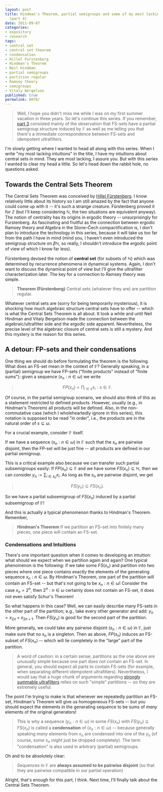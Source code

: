 ```yaml
---
layout: post
title: Hindman's Theorem, partial semigroups and some of my most lacking intuitions
  (part 4)
date: 2011-09-07
categories:
- expository
- research
tags:
- central set
- central set theorem
- condensation
- Hillel Furstenberg
- Hindman's Theorem
- Neil Hindman
- partial semigroups
- partition regular
- Ramsey theory
- semigroups
- Vitaly Bergelson
published: true
permalink: 0078/
---
```


> Well, I hope you didn't miss me while I was on my first summer vacation in three years. So let's continue this series. If you remember, [part 3](/0077/) consisted mainly of the observation that FS-sets have a partial semigroup structure induced by $\mathbb{F}$ as well as me telling you that there's a immediate correspondence between FS-sets and idempotent ultrafilters.

I'm slowly getting where I wanted to head all along with this series. When I write "my most lacking intuitions" in the title, I have my intuitions about central sets in mind. They are most lacking, I assure you. But with this series I wanted to clear my head a little. So let's head down the rabbit hole, no questions asked.

## Towards the Central Sets Theorem

The Central Sets Theorem was conceived by [Hillel Fürstenberg](http://en.wikipedia.org/wiki/Hillel_F%C3%BCrstenberg). I know relatively little about its history so I am still amazed by the fact that anyone could come up with it -- it's such a strange creature. Fürstenberg proved it for $\mathbb{Z}$ (but I'll keep considering $\mathbb{N}$, the two situations are equivalent anyway). The notion of centrality has its origins in ergodic theory -- unsurprisingly for Furstenberg. As fascinating and fruitful as the connection between ergodic Ramsey theory and Algebra in the Stone–Čech compactification is, I don't plan to introduce the technology in this series, because it will take us too far from the path I have in mind (mind you, I haven't even introduced the semigroup structure on $\beta \mathbb{N}$, so really, I shouldn't introduce the ergodic point of view of which I know far less).

Fürstenberg devised the notion of **central set** (for subsets of $\mathbb{N}$) which was determined by recurrence phenomena in dynamical systems. Again, I don't want to discuss the dynamical point of view but I'll give the ultrafilter characterization later. The key for a connection to Ramsey theory was simple.

> **Theorem (Fürstenberg)** Central sets (whatever they are) are partition regular.

Whatever central sets are (sorry for being temporarily mysterious), it is shocking how much algebraic structure central sets have to offer -- which is what the Central Sets Theorem is all about. It took a while and until Neil Hindman and Vitaly Bergelson made the connection between the algebraic/ultrafilter side and the ergodic side apparent. Nevertheless, the precise level of the algebraic closure of central sets is still a mystery. And this mystery is the reason for this series.

## A detour: FP-sets and their condensations

One thing we should do before formulating the theorem is the following. What does an FS-set mean in the context of $\mathbb{F}$? Generally speaking, in a (partial) semigroup we have FP-sets ("finite products" instead of "finite sums"): given a sequence $(x_n: n\in \omega)$ we write

> $$ FP(x_n) = { \prod_{i \in s} x_i: s \in \mathbb{F} }. $$

Of course, in the partial semigroup scenario, we should also think of this as a statement restricted to defined products. However, usually (e.g., in Hindman's Theorem) all products will be defined. Also, in the non-commutative case (which I wholeheartedly ignore in this series), this notation is supposed to be read "in order", i.e., the products are in the natural order of $s \subseteq \omega$.

For a crucial example, consider $\mathbb{F}$ itself.

If we have a sequence $(s_n : n\in \omega)$ in $\mathbb{F}$ such that the $s_n$ are pairwise disjoint, then the FP-set will be just fine -- all products are defined in our partial semigroup.

This is a critical example also because we can transfer such partial subsemigroups easily: If $FP(s_n) \subseteq \mathbb{F}$ and we have some $FS(x_n) \subseteq \mathbb{N}$, then we can consider $y_n := \sum_{i\in s_n} x_i$. As long as the $s_n$ are pairwise disjoint, we get

> $$ FS(y_n) \subseteq FS(x_n).$$

So we have a partial subsemigroup of $FS(x_n)$ induced by a partial subsemigroup of $\mathbb{F}$!

And this is actually a typical phenomenon thanks to Hindman's Theorem. Remember,

> **Hindman's Theorem** If we partition an FS-set into finitely many pieces, one piece will contain an FS-set.

### Condensations and Intuitions

There's one important question when it comes to developing an intuition: what should we expect when we partition again and again? One typical phenomenon is the following: if we take some $FS(x_n)$ and partition into two pieces where one piece contains exactly the elements of the generating sequence ${ x_n : n \in \omega }$. By Hindman's Theorem, one part of the partition will contain an FS-set -- but that's not going to be ${ x_n : n \in \omega }$! Consider the case $x_n = 2^n$, then ${ 2^n : n \in \omega }$ certainly does not contain an FS-set, it does not even satisfy Schur's Theorem!

So what happens in this case? Well, we can easily describe many FS-sets in the other part of the partition; e.g., take every other generator and add: $y_n= x_{2n} +x_{2n+1}$. Then $FS(y_n)$ is good for the second part of the partition.

More generally, we could take any pairwise disjoint $(s_n : n\in \omega)$ in $\mathbb{F}$, just make sure that no $s_n$ is a singleton. Then as above, $FP(s_n)$ induces an FS-subset of $FS(x_n)$ -- which will lie completely in the "large" part of the partition.

> A word of caution: in a certain sense, partitions as the one above are unusually simple because one part does not contain an FS-set. In general, you should expect all parts to contain FS-sets (for example, when separating different idempotent ultrafilters). Nevertheless, I would say that a huge chunk of arguments regarding [strongly summable ultrafilters](/0026/) relies on such "simple" partitions -- so they are extremely useful.

The point I'm trying to make is that whenever we repeatedly partition an FS-set, Hindman's Theorem will give us homogeneous FS-sets -- but you should expect the elements in the generating sequence to be sums of _many_ elements of the original generators!

> This is why a sequence $(y_n: n \in \omega)$ in some $FS(x_n)$ with $FS(y_n)\subseteq FS(x_n)$ is called a **condensation** of $(x_n :n \in \omega)$ -- because generally speaking _many_ elements from $x_n$ are condensed into one of the $y_n$ (of course, some $x_n$ might just be dropped completely). The term "condensation" is also used in arbitrary (partial) semigroups.

Oh and to be absolutely clear:

> Sequences in $\mathbb{F}$ are **always assumed to be pairwise disjoint** (so that they are pairwise compatible in our partial operation)

Alright, that's enough for this part, I think. Next time, I'll finally talk about the Central Sets Theorem.
